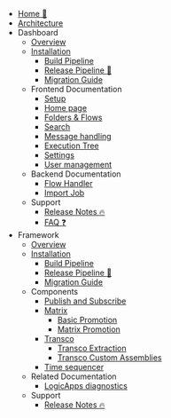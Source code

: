 <!-- markdownlint-disable -->

* [Home :house_with_garden:](/)
* [Architecture](/architecture/architecture-diagram.md)
* Dashboard
  * [Overview](/dashboard/dashboard.md)
  * [Installation](/dashboard/installation/dashboard-installation.md)
    * [Build Pipeline](/dashboard/installation/dashboard-buildpipeline.md)
    * [Release Pipeline :rocket:](/dashboard/installation/dashboard-releasepipeline.md)
    * [Migration Guide](/dashboard/installation/dashboard-migration.md)
  * Frontend Documentation
    * [Setup](/dashboard/setup.md)
    * [Home page](/dashboard/home.md)
    * [Folders & Flows](/dashboard/foldersflows.md)
    * [Search](/dashboard/search.md)
    * [Message handling](/dashboard/messagehandling.md)
    * [Execution Tree](/dashboard/executiontree.md)
    * [Settings](/dashboard/settings.md)
    * [User management](/dashboard/usermanagement.md)
  * Backend Documentation
    * [Flow Handler](/dashboard/flowhandler.md)
    * [Import Job](/dashboard/importjob.md)
  * Support
    * [Release Notes :fire:](/dashboard/support/releasenotes.md)
    * [FAQ :question:](/dashboard/support/faq.md)
* Framework
  * [Overview](/framework/framework.md)
  * [Installation](/framework/installation/framework-installation.md)
    * [Build Pipeline](/framework/installation/framework-buildpipeline.md)
    * [Release Pipeline :rocket:](/framework/installation/framework-releasepipeline.md)
    * [Migration Guide](/framework/installation/framework-migration.md)
  * Components
    * [Publish and Subscribe](/framework/components/pubsub.md)
    * [Matrix](/framework/components/matrix.md)
      * [Basic Promotion](/framework/components/matrix-basic.md)
      * [Matrix Promotion](/framework/components/matrix-promote.md)
    * [Transco](/framework/components/transco.md)
      * [Transco Extraction](/framework/components/transco-extraction.md)
      * [Transco Custom Assemblies](/framework/components/transco-assemblies.md)
    * [Time sequencer](/framework/components/timesequencer.md)
  * Related Documentation
    * [LogicApps diagnostics](/framework/logicappsdiagnostics.md) 
  * Support
    * [Release Notes :fire:](/framework/support/releasenotes.md)
